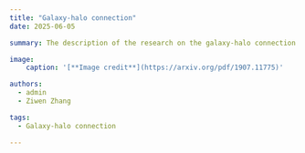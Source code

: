 ```yaml
---
title: "Galaxy-halo connection"
date: 2025-06-05

summary: The description of the research on the galaxy-halo connection.

image:
    caption: '[**Image credit**](https://arxiv.org/pdf/1907.11775)'

authors:
  - admin
  - Ziwen Zhang

tags:
  - Galaxy-halo connection

---
```

